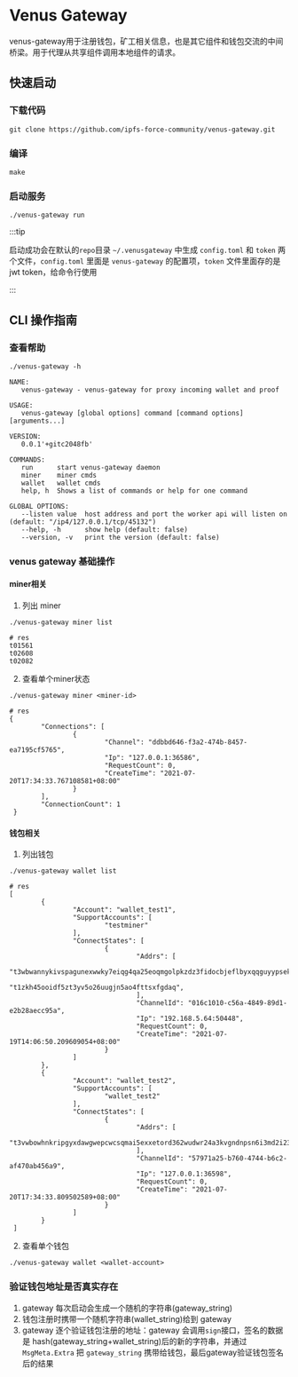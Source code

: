 # Venus Gateway

venus-gateway用于注册钱包，矿工相关信息，也是其它组件和钱包交流的中间桥梁。用于代理从共享组件调用本地组件的请求。

## 快速启动

### 下载代码

```shell script
git clone https://github.com/ipfs-force-community/venus-gateway.git
```

### 编译

```shell script
make
```

### 启动服务

```shell script
./venus-gateway run
```

:::tip

启动成功会在默认的`repo`目录 `~/.venusgateway` 中生成 `config.toml` 和 `token` 两个文件，`config.toml` 里面是 `venus-gateway` 的配置项，`token` 文件里面存的是 jwt token，给命令行使用

:::

## CLI 操作指南

### 查看帮助

```shell script
./venus-gateway -h

NAME:
   venus-gateway - venus-gateway for proxy incoming wallet and proof

USAGE:
   venus-gateway [global options] command [command options] [arguments...]

VERSION:
   0.0.1'+gitc2048fb'

COMMANDS:
   run      start venus-gateway daemon
   miner    miner cmds
   wallet   wallet cmds
   help, h  Shows a list of commands or help for one command

GLOBAL OPTIONS:
   --listen value  host address and port the worker api will listen on (default: "/ip4/127.0.0.1/tcp/45132")
   --help, -h      show help (default: false)
   --version, -v   print the version (default: false)
```

### venus gateway 基础操作

#### miner相关

1. 列出 miner

```shell script
./venus-gateway miner list

# res
t01561
t02608
t02082
```

2. 查看单个miner状态

```shell script
./venus-gateway miner <miner-id>

# res
{
        "Connections": [
                {
                        "Channel": "ddbbd646-f3a2-474b-8457-ea7195cf5765",
                        "Ip": "127.0.0.1:36586",
                        "RequestCount": 0,
                        "CreateTime": "2021-07-20T17:34:33.767108581+08:00"
                }
        ],
        "ConnectionCount": 1
 }
```

#### 钱包相关

1. 列出钱包

```shell script
./venus-gateway wallet list

# res
[
        {
                "Account": "wallet_test1",
                "SupportAccounts": [
                        "testminer"
                ],
                "ConnectStates": [
                        {
                                "Addrs": [
                                        "t3wbwannykivspagunexwwky7eiqg4qa25eoqmgolpkzdz3fidocbjeflbyxqqguyypsekyhqbkj33f657ulla",
                                        "t1zkh45ooidf5zt3yv5o26uugjn5ao4fttsxfgdaq",
                                ],
                                "ChannelId": "016c1010-c56a-4849-89d1-e2b28aecc95a",
                                "Ip": "192.168.5.64:50448",
                                "RequestCount": 0,
                                "CreateTime": "2021-07-19T14:06:50.209609054+08:00"
                        }
                ]
        },
        {
                "Account": "wallet_test2",
                "SupportAccounts": [
                        "wallet_test2"
                ],
                "ConnectStates": [
                        {
                                "Addrs": [
                                        "t3vwbowhnkripgyxdawgwepcwcsqmai5exxetord362wudwr24a3kvgndnpsn6i3md2i23cmjx3rfflvbu7gna",
                                ],
                                "ChannelId": "57971a25-b760-4744-b6c2-af470ab456a9",
                                "Ip": "127.0.0.1:36598",
                                "RequestCount": 0,
                                "CreateTime": "2021-07-20T17:34:33.809502589+08:00"
                        }
                ]
        }
 ]
```

2. 查看单个钱包

```shell script
./venus-gateway wallet <wallet-account>
```

### 验证钱包地址是否真实存在

1. gateway 每次启动会生成一个随机的字符串(gateway_string)
2. 钱包注册时携带一个随机字符串(wallet_string)给到 gateway
3. gateway 逐个验证钱包注册的地址：gateway 会调用`sign`接口，签名的数据是 hash(gateway_string+wallet_string)后的新的字符串，并通过 `MsgMeta.Extra`
把 `gateway_string` 携带给钱包，最后gateway验证钱包签名后的结果
